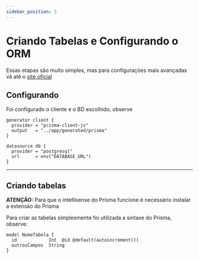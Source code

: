 ```yaml
---
sidebar_position: 3
---
```


# Criando Tabelas e Configurando o ORM

Essas etapas são muito simples, mas para configurações mais avançadas vá até o [site oficial]("https://www.prisma.io/docs/guides/nextjs")

## Configurando

Foi configurado o cliente e o BD escolhido, observe

```Prisma
generator client {
  provider = "prisma-client-js"
  output   = "../app/generated/prisma"
}

datasource db {
  provider = "postgresql"
  url      = env("DATABASE_URL")
}
```
---
## Criando tabelas

**ATENÇÃO:** Para que o intellisense do Prisma funcione é necessário instalar a extensão do Prisma

Para criar as tabelas simplesmente foi utilizada a sintaxe do Prisma, observe:

```Prisma
model NomeTabela {
  id            Int  @id @default(autoincrement())
  outrosCampos  String
}
```
